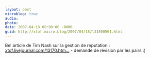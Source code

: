 ```yaml
---
layout: post
microblog: true
audio: 
photo: 
date: 2007-04-18 00:00:00 -0000
guid: http://xtof.micro.blog/2007/04/18/t31800561.html
---
```

Bel article de Tim Nash sur la gestion de réputation : [xtof.livejournal.com/13170.htm...](http://xtof.livejournal.com/13170.html) - demande de révision par les pairs :)

